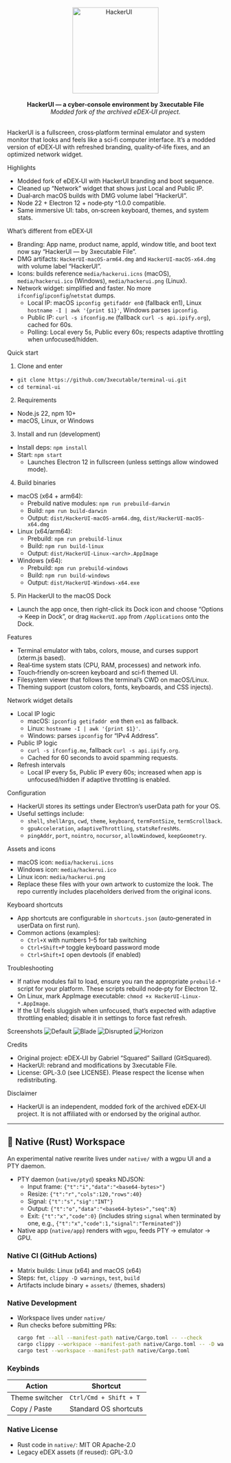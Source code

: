 <p align="center">
  <br>
  <img alt="HackerUI" src="media/logo.png" width="200">
  <br><br>
  <strong>HackerUI — a cyber-console environment by 3xecutable File</strong>
  <br>
  <em>Modded fork of the archived eDEX‑UI project.</em>
  <br><br>
</p>

HackerUI is a fullscreen, cross‑platform terminal emulator and system monitor that looks and feels like a sci‑fi computer interface. It’s a modded version of eDEX‑UI with refreshed branding, quality‑of‑life fixes, and an optimized network widget.

Highlights
- Modded fork of eDEX‑UI with HackerUI branding and boot sequence.
- Cleaned up “Network” widget that shows just Local and Public IP.
- Dual‑arch macOS builds with DMG volume label “HackerUI”.
- Node 22 + Electron 12 + node‑pty ^1.0.0 compatible.
- Same immersive UI: tabs, on‑screen keyboard, themes, and system stats.

What’s different from eDEX‑UI
- Branding: App name, product name, appId, window title, and boot text now say “HackerUI — by 3xecutable File”.
- DMG artifacts: `HackerUI-macOS-arm64.dmg` and `HackerUI-macOS-x64.dmg` with volume label “HackerUI”.
- Icons: builds reference `media/hackerui.icns` (macOS), `media/hackerui.ico` (Windows), `media/hackerui.png` (Linux).
- Network widget: simplified and faster. No more `ifconfig`/`ipconfig`/`netstat` dumps.
  - Local IP: macOS `ipconfig getifaddr en0` (fallback en1), Linux `hostname -I | awk '{print $1}'`, Windows parses `ipconfig`.
  - Public IP: `curl -s ifconfig.me` (fallback `curl -s api.ipify.org`), cached for 60s.
  - Polling: Local every 5s, Public every 60s; respects adaptive throttling when unfocused/hidden.

Quick start
1) Clone and enter
- `git clone https://github.com/3xecutable/terminal-ui.git`
- `cd terminal-ui`

2) Requirements
- Node.js 22, npm 10+
- macOS, Linux, or Windows

3) Install and run (development)
- Install deps: `npm install`
- Start: `npm start`
  - Launches Electron 12 in fullscreen (unless settings allow windowed mode).

4) Build binaries
- macOS (x64 + arm64):
  - Prebuild native modules: `npm run prebuild-darwin`
  - Build: `npm run build-darwin`
  - Output: `dist/HackerUI-macOS-arm64.dmg`, `dist/HackerUI-macOS-x64.dmg`
- Linux (x64/arm64):
  - Prebuild: `npm run prebuild-linux`
  - Build: `npm run build-linux`
  - Output: `dist/HackerUI-Linux-<arch>.AppImage`
- Windows (x64):
  - Prebuild: `npm run prebuild-windows`
  - Build: `npm run build-windows`
  - Output: `dist/HackerUI-Windows-x64.exe`

5) Pin HackerUI to the macOS Dock
- Launch the app once, then right-click its Dock icon and choose “Options → Keep in Dock”, or drag `HackerUI.app` from `/Applications` onto the Dock.

Features
- Terminal emulator with tabs, colors, mouse, and curses support (xterm.js based).
- Real‑time system stats (CPU, RAM, processes) and network info.
- Touch‑friendly on‑screen keyboard and sci‑fi themed UI.
- Filesystem viewer that follows the terminal’s CWD on macOS/Linux.
- Theming support (custom colors, fonts, keyboards, and CSS injects).

Network widget details
- Local IP logic
  - macOS: `ipconfig getifaddr en0` then `en1` as fallback.
  - Linux: `hostname -I | awk '{print $1}'`.
  - Windows: parses `ipconfig` for “IPv4 Address”.
- Public IP logic
  - `curl -s ifconfig.me`, fallback `curl -s api.ipify.org`.
  - Cached for 60 seconds to avoid spamming requests.
- Refresh intervals
  - Local IP every 5s, Public IP every 60s; increased when app is unfocused/hidden if adaptive throttling is enabled.

Configuration
- HackerUI stores its settings under Electron’s userData path for your OS.
- Useful settings include:
  - `shell`, `shellArgs`, `cwd`, `theme`, `keyboard`, `termFontSize`, `termScrollback`.
  - `gpuAcceleration`, `adaptiveThrottling`, `statsRefreshMs`.
  - `pingAddr`, `port`, `nointro`, `nocursor`, `allowWindowed`, `keepGeometry`.

Assets and icons
- macOS icon: `media/hackerui.icns`
- Windows icon: `media/hackerui.ico`
- Linux icon: `media/hackerui.png`
- Replace these files with your own artwork to customize the look. The repo currently includes placeholders derived from the original icons.

Keyboard shortcuts
- App shortcuts are configurable in `shortcuts.json` (auto‑generated in userData on first run).
- Common actions (examples):
  - `Ctrl+X` with numbers 1–5 for tab switching
  - `Ctrl+Shift+P` toggle keyboard password mode
  - `Ctrl+Shift+I` open devtools (if enabled)

Troubleshooting
- If native modules fail to load, ensure you ran the appropriate `prebuild-*` script for your platform. These scripts rebuild node‑pty for Electron 12.
- On Linux, mark AppImage executable: `chmod +x HackerUI-Linux-*.AppImage`.
- If the UI feels sluggish when unfocused, that’s expected with adaptive throttling enabled; disable it in settings to force fast refresh.

Screenshots
![Default](media/screenshot_default.png)
![Blade](media/screenshot_blade.png)
![Disrupted](media/screenshot_disrupted.png)
![Horizon](media/screenshot_horizon.png)

Credits
- Original project: eDEX‑UI by Gabriel “Squared” Saillard (GitSquared).
- HackerUI: rebrand and modifications by 3xecutable File.
- License: GPL‑3.0 (see LICENSE). Please respect the license when redistributing.

Disclaimer
- HackerUI is an independent, modded fork of the archived eDEX‑UI project. It is not affiliated with or endorsed by the original author.

---

## 🧰 Native (Rust) Workspace

An experimental native rewrite lives under `native/` with a wgpu UI and a PTY daemon.

- PTY daemon (`native/ptyd`) speaks NDJSON:
  - Input frame: `{"t":"i","data":"<base64-bytes>"}`
  - Resize: `{"t":"r","cols":120,"rows":40}`
  - Signal: `{"t":"s","sig":"INT"}`
  - Output: `{"t":"o","data":"<base64-bytes>","seq":N}`
  - Exit: `{"t":"x","code":0}` (includes string `signal` when terminated by one, e.g., `{"t":"x","code":1,"signal":"Terminated"}`)
- Native app (`native/app`) renders with `wgpu`, feeds PTY → emulator → GPU.

### Native CI (GitHub Actions)

- Matrix builds: Linux (x64) and macOS (x64)
- Steps: `fmt`, `clippy -D warnings`, `test`, `build`
- Artifacts include binary + `assets/` (themes, shaders)

### Native Development

- Workspace lives under `native/`
- Run checks before submitting PRs:
  ```bash
  cargo fmt --all --manifest-path native/Cargo.toml -- --check
  cargo clippy --workspace --manifest-path native/Cargo.toml -- -D warnings
  cargo test --workspace --manifest-path native/Cargo.toml
  ```

### Keybinds
| Action               | Shortcut                |
|----------------------|-------------------------|
| Theme switcher       | `Ctrl/Cmd + Shift + T`  |
| Copy / Paste         | Standard OS shortcuts   |

### Native License

- Rust code in `native/`: MIT OR Apache-2.0
- Legacy eDEX assets (if reused): GPL-3.0

